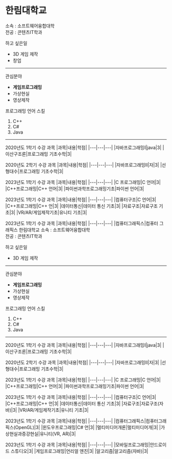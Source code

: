 # 한림대학교
소속 : 소프트웨어융합대학   
전공 : 콘텐츠IT학과 


하고 싶은일
* 3D 게임 제작
* 창업


-----------------------------


관심분야   
* **게임프로그래밍**
* 가상현실   
* 영상제작

프로그래밍 언어 스킬   
1. C++
2. C#
3. Java
--------------------

2020년도 1학기 수강 과목
|과목|내용|학점|
|---|---|---|
|자바프로그래밍Ⅰ|java|3|
|이산구조론|프로그래밍 기초수학|3|

2020년도 2학기 수강 과목
|과목|내용|학점|
|---|---|---|
|자바프로그래밍Ⅱ|자|3|
|선형대수|프로그래밍 기초수학|3|

2023년도 1학기 수강 과목
|과목|내용|학점|
|---|---|---|
|C 프로그래밍|C 언어|3|
|C++프로그래밍|C++ 언어|3|
|파이썬과학프로그래밍기초|파이썬 언어|3|

2023년도 1학기 수강 과목
|과목|내용|학점|
|---|---|---|
|컴퓨터구조|C 언어|3|
|C++프로그래밍|C++ 언|3|
|데이터통신|데이터 통신 기초|3|
|자료구조|자료구조 기초|3|
|VR/AR/게임제작기초|유니티 기초|3|

2023년도 1학기 수강 과목
|과목|내용|학점|
|---|---|---|
|컴퓨터그래픽스|컴퓨터 그래픽스 한림대학교
소속 : 소프트웨어융합대학   
전공 : 콘텐츠IT학과 


하고 싶은일
* 3D 게임 제작



-----------------------------


관심분야   
* **게임프로그래밍**
* 가상현실   
* 영상제작

프로그래밍 언어 스킬   
1. C++
2. C#
3. Java
--------------------

2020년도 1학기 수강 과목
|과목|내용|학점|
|---|---|---|
|자바프로그래밍Ⅰ|java|3|
|이산구조론|프로그래밍 기초수학|3|

2020년도 2학기 수강 과목
|과목|내용|학점|
|---|---|---|
|자바프로그래밍Ⅱ|자|3|
|선형대수|프로그래밍 기초수학|3|

2023년도 1학기 수강 과목
|과목|내용|학점|
|---|---|---|
|C 프로그래밍|C 언어|3|
|C++프로그래밍|C++ 언어|3|
|파이썬과학프로그래밍기초|파이썬 언어|3|

2023년도 1학기 수강 과목
|과목|내용|학점|
|---|---|---|
|컴퓨터구조|C 언어|3|
|C++프로그래밍|C++ 언|3|
|데이터통신|데이터 통신 기초|3|
|자료구조|자료구조(자바)|3|
|VR/AR/게임제작기초|유니티 기초|3|

2023년도 1학기 수강 과목
|과목|내용|학점|
|---|---|---|
|컴퓨터그래픽스|컴퓨터그래픽스(OpenGL)|3|
|윈도우프로그래밍|C# 언|3|
|멀티미디어개론|멀티미디어개|3|
|가상현실과증강현실|유니티(VR, AR)|3|

2023년도 1학기 수강 과목
|과목|내용|학점|
|---|---|---|
|모바일프로그래밍|안드로이드 스튜디오|3|
|게임프로그래밍|언리얼 엔진|3|
|알고리즘|알고리즘(자바)|3|

